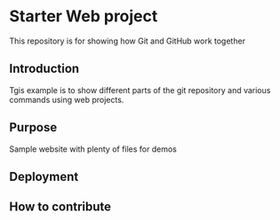 # Starter Web project

This repository is for showing how Git and GitHub work together

## Introduction

Tgis example is to show different parts of the git repository and various commands using web projects.

## Purpose

Sample website with plenty of files for demos

## Deployment



## How to contribute


